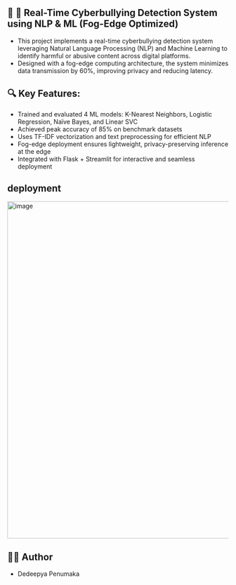 ## 📌 🚨 Real-Time Cyberbullying Detection System using NLP & ML (Fog-Edge Optimized)
- This project implements a real-time cyberbullying detection system leveraging Natural Language Processing (NLP) and Machine Learning to identify harmful or abusive content across digital platforms. 
- Designed with a fog-edge computing architecture, the system minimizes data transmission by 60%, improving privacy and reducing latency.

## 🔍 Key Features:
- Trained and evaluated 4 ML models: K-Nearest Neighbors, Logistic Regression, Naïve Bayes, and Linear SVC
- Achieved peak accuracy of 85% on benchmark datasets
- Uses TF-IDF vectorization and text preprocessing for efficient NLP
- Fog-edge deployment ensures lightweight, privacy-preserving inference at the edge
- Integrated with Flask + Streamlit for interactive and seamless deployment

## deployment 
<img width="1446" height="768" alt="image" src="https://github.com/user-attachments/assets/bce48cbe-9f3a-4734-b952-8442d861695c" />


## 👩‍💻 Author
- Dedeepya Penumaka

